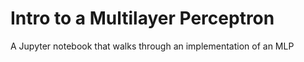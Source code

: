 # Intro to a Multilayer Perceptron
A Jupyter notebook that walks through an implementation of an MLP
